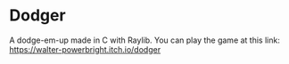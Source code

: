 # Dodger
A dodge-em-up made in C with Raylib.
You can play the game at this link: https://walter-powerbright.itch.io/dodger
